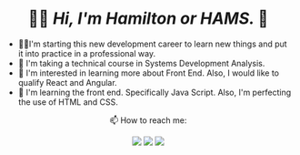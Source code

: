 <h1 align = center  width>
👋🏻 <em> Hi, I'm Hamilton or HAMS. </em>👾
</h1>
<ul>
 <li> 🖖🏻I'm starting this new development career to learn new things and put it into practice in a professional way. 
 <li> 📝 I'm taking a technical course in Systems Development Analysis.
 <li> 👀 I'm interested in learning more about Front End. Also, I would like to qualify React and Angular.
 <li> 🌱 I'm learning the front end. Specifically Java Script. Also, I'm perfecting the use of HTML and CSS.
</ul>
 <div align = 'center'>
  <p>📫 How to reach me: </p>
  <a href = "https://mail.google.com/mail/u/0/?tab=rm&ogbl#inbox?compose=CllgCHrhVSwZQbpkLdfzbhWVvQSCsPSNvpzFvgQhhlKknJmPLRHwxZhBFXDZLcNTPsLksCFlJwg"><img src="https://img.shields.io/badge/Gmail-D14836?style=for-the-badge&logo=gmail&logoColor=white" {target="_blank"} rel="noopener noreferrer"></a>
  <a href="https://www.linkedin.com/in/hamilton-rodrigues/" target="_blank" rel="noopener noreferrer"><img src="https://img.shields.io/badge/-LinkedIn-%230077B5?style=for-the-badge&logo=linkedin&logoColor=white" {target="_blank"}></a>
  <a href="https://www.instagram.com/hams_rodrigues/" target="_blank" rel="noopener noreferrer"><img src="https://img.shields.io/badge/-Instagram-%23E4405F?style=for-the-badge&logo=instagram&logoColor=white" target="_blank"></a>
 </div>
 

